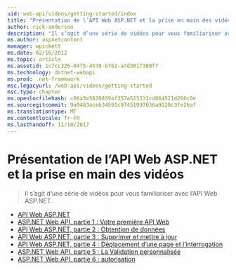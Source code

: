 ```yaml
---
uid: web-api/videos/getting-started/index
title: "Présentation de l’API Web ASP.NET et la prise en main des vidéos | Documents Microsoft"
author: rick-anderson
description: "Il s’agit d’une série de vidéos pour vous familiariser avec l’API Web ASP.NET."
ms.author: aspnetcontent
manager: wpickett
ms.date: 02/16/2012
ms.topic: article
ms.assetid: 1c7cc326-04f5-4578-bf62-a7d381f380f7
ms.technology: dotnet-webapi
ms.prod: .net-framework
msc.legacyurl: /web-api/videos/getting-started
msc.type: chapter
ms.openlocfilehash: c06a3e5670839af357a515331cd864521d260c0e
ms.sourcegitcommit: 9a9483aceb34591c97451997036a9120c3fe2baf
ms.translationtype: MT
ms.contentlocale: fr-FR
ms.lasthandoff: 11/10/2017
---
```

<a name="aspnet-web-api-overview-and-getting-started-videos"></a>Présentation de l’API Web ASP.NET et la prise en main des vidéos
====================
> Il s’agit d’une série de vidéos pour vous familiariser avec l’API Web ASP.NET.


- [API Web ASP.NET](aspnet-web-api.md)
- [ASP.NET Web API, partie 1 : Votre première API Web](your-first-web-api.md)
- [API Web ASP.NET, partie 2 : Obtention de données](getting-data.md)
- [API Web ASP.NET, partie 3 : Supprimer et mettre à jour](delete-and-update.md)
- [API Web ASP.NET, partie 4 : Déplacement d’une page et l’interrogation](paging-and-querying.md)
- [ASP.NET Web API, partie 5 : La Validation personnalisée](custom-validation.md)
- [ASP.NET Web API, partie 6 : autorisation](authorization.md)
